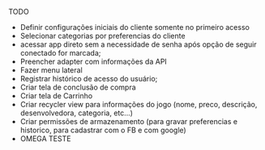TODO

- Definir configurações iniciais do cliente somente no primeiro acesso
- Selecionar categorias por preferencias do cliente
- acessar app direto sem a necessidade de senha após opção de seguir conectado for marcada;
- Preencher adapter com informações da API
- Fazer menu lateral
- Registrar histórico de acesso do usuário;
- Criar tela de conclusão de compra
- Criar tela de Carrinho
- Criar recycler view para informações do jogo (nome, preco, descrição, desenvolvedora, categoria, etc...)
- Criar permissões de armazenamento (para gravar preferencias e historico, para cadastrar com o FB e com  google)
- OMEGA TESTE